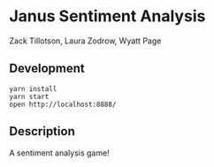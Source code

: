 # Janus Sentiment Analysis
Zack Tillotson, Laura Zodrow, Wyatt Page

## Development

```
yarn install
yarn start
open http://localhost:8888/
```

## Description

A sentiment analysis game!
